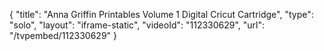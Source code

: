 {
    "title": "Anna Griffin Printables Volume 1 Digital Cricut Cartridge",
    "type": "solo",
    "layout": "iframe-static",
    "videoId": "112330629",
    "url": "\/tvpembed\/112330629"
}